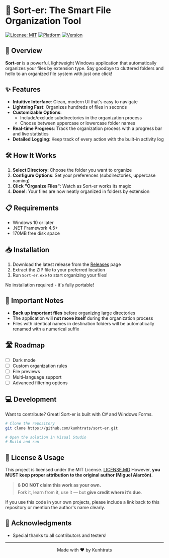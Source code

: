 # 📁 Sort-er: The Smart File Organization Tool

[![License: MIT](https://img.shields.io/badge/License-MIT-green.svg)](https://opensource.org/licenses/MIT)
[![Platform](https://img.shields.io/badge/platform-Windows-blue.svg)](https://github.com/yourusername/sort-er)
[![Version](https://img.shields.io/badge/version-0.1.1-brightgreen.svg)](https://github.com/yourusername/sort-er/releases)

## 🚀 Overview

**Sort-er** is a powerful, lightweight Windows application that automatically organizes your files by extension type. Say goodbye to cluttered folders and hello to an organized file system with just one click!

## ✨ Features

- **Intuitive Interface**: Clean, modern UI that's easy to navigate
- **Lightning Fast**: Organizes hundreds of files in seconds
- **Customizable Options**:
  - Include/exclude subdirectories in the organization process
  - Choose between uppercase or lowercase folder names
- **Real-time Progress**: Track the organization process with a progress bar and live statistics
- **Detailed Logging**: Keep track of every action with the built-in activity log

## 🛠️ How It Works

1. **Select Directory**: Choose the folder you want to organize
2. **Configure Options**: Set your preferences (subdirectories, uppercase naming)
3. **Click "Organize Files"**: Watch as Sort-er works its magic
4. **Done!**: Your files are now neatly organized in folders by extension

## 📋 Requirements

- Windows 10 or later
- .NET Framework 4.5+
- 170MB free disk space

## 📥 Installation

1. Download the latest release from the [Releases](https://github.com/yourusername/sort-er/releases) page
2. Extract the ZIP file to your preferred location
3. Run `Sort-er.exe` to start organizing your files!

No installation required - it's fully portable!

## 🚨 Important Notes

- **Back up important files** before organizing large directories
- The application will **not move itself** during the organization process
- Files with identical names in destination folders will be automatically renamed with a numerical suffix

## 🛣️ Roadmap

- [ ] Dark mode
- [ ] Custom organization rules
- [ ] File previews
- [ ] Multi-language support
- [ ] Advanced filtering options

## 💻 Development

Want to contribute? Great! Sort-er is built with C# and Windows Forms.

```bash
# Clone the repository
git clone https://github.com/kunhtrats/sort-er.git

# Open the solution in Visual Studio
# Build and run
```

## 📜 License & Usage

This project is licensed under the MIT License. 
[LICENSE.MD](LICENSE) 
However, **you MUST keep proper attribution to the original author (Miguel Alarcón)**.

> 🔒 **DO NOT claim this work as your own.**  
> Fork it, learn from it, use it — but **give credit where it’s due**.

If you use this code in your own projects, please include a link back to this repository or mention the author's name clearly.


## 🙏 Acknowledgments

- Special thanks to all contributors and testers!

---

<p align="center">
  Made with ❤️ by Kunhtrats
</p>
